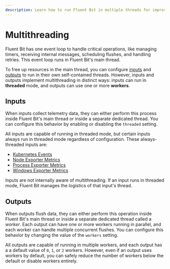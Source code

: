 ```yaml
---
description: Learn how to run Fluent Bit in multiple threads for improved scalability.
---
```


# Multithreading

Fluent Bit has one event loop to handle critical operations, like managing
timers, receiving internal messages, scheduling flushes, and handling retries.
This event loop runs in Fluent Bit's main thread.

To free up resources in the main thread, you can configure
[inputs](../pipeline/inputs/README.md) and [outputs](../pipeline/outputs/README.md)
to run in their own self-contained threads. However, inputs and outputs implement
multithreading in distinct ways: inputs can run in **threaded** mode, and outputs
can use one or more **workers**.

## Inputs

When inputs collect telemetry data, they can either perform this process
inside Fluent Bit's main thread or inside a separate dedicated thread. You can
configure this behavior by enabling or disabling the `threaded` setting.

All inputs are capable of running in threaded mode, but certain inputs always
run in threaded mode regardless of configuration. These always-threaded inputs are:

- [Kubernetes Events](../pipeline/inputs/kubernetes-events.md)
- [Node Exporter Metrics](../pipeline/inputs/node-exporter-metrics.md)
- [Process Exporter Metrics](../pipeline/inputs/process-exporter-metrics.md)
- [Windows Exporter Metrics](../pipeline/inputs/windows-exporter-metrics.md)

Inputs are not internally aware of multithreading. If an input runs in threaded
mode, Fluent Bit manages the logistics of that input's thread.

## Outputs

When outputs flush data, they can either perform this operation inside Fluent Bit's
main thread or inside a separate dedicated thread called a _worker_. Each output
can have one or more workers running in parallel, and each worker can handle multiple
concurrent flushes. You can configure this behavior by changing the value of the
`workers` setting.

All outputs are capable of running in multiple workers, and each output has a
a default value of `0`, `1`, or `2` workers. However, even if an output uses
workers by default, you can safely reduce the number of workers below the default
or disable workers entirely.
